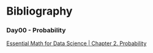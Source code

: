 # Bibliography
### Day00 - Probability
[Essential Math for Data Science | Chapter 2. Probability](https://download.bibis.ir/Books/Mathematics/2022/Essential-Math-for-Data-Science-by-Thomas-Nield_bibis.ir.pdf)
